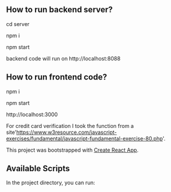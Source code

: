 ## How to run backend server?

cd server

npm i

npm start

backend code will run on http://localhost:8088

## How to run frontend code?

npm i

npm start

http://localhost:3000

For credit card verification I took the function from a site'https://www.w3resource.com/javascript-exercises/fundamental/javascript-fundamental-exercise-80.php'.

This project was bootstrapped with [Create React App](https://github.com/facebook/create-react-app).

## Available Scripts

In the project directory, you can run:

